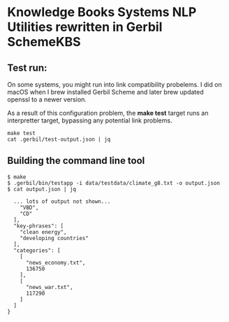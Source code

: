 # Knowledge Books Systems NLP Utilities rewritten in Gerbil SchemeKBS

## Test run:

On some systems, you might run into link compatibility probelems. I did on macOS when I brew installed Gerbil Scheme and later brew updated openssl to a newer version.

As a result of this configuration problem, the **make test** target runs an interpretter target, bypassing any potential link problems.

```
make test
cat .gerbil/test-output.json | jq
```

## Building the command line tool

```
$ make
$ .gerbil/bin/testapp -i data/testdata/climate_g8.txt -o output.json
$ cat output.json | jq

  ... lots of output not shown...
    "VBD",
    "CD"
  ],
  "key-phrases": [
    "clean energy",
    "developing countries"
  ],
  "categories": [
    [
      "news_economy.txt",
      136750
    ],
    [
      "news_war.txt",
      117290
    ]
  ]
}
```